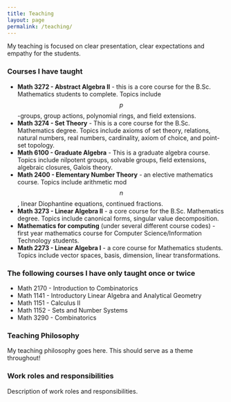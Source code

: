 ```yaml
---
title: Teaching
layout: page
permalink: /teaching/
---
```

My teaching is focused on clear presentation, clear expectations and empathy for the students.

### Courses I have taught

- **Math 3272 - Abstract Algebra II** - this is a core course for the B.Sc. Mathematics students to complete. Topics include $$ p $$-groups, group actions, polynomial rings, and field extensions.
- **Math 3274 - Set Theory** - This is a core course for the B.Sc. Mathematics degree. Topics include axioms of set theory, relations, natural numbers, real numbers, cardinality, axiom of choice, and point-set topology.
- **Math 6100 - Graduate Algebra** - This is a graduate algebra course. Topics include nilpotent groups, solvable groups, field extensions, algebraic closures, Galois theory.
- **Math 2400 - Elementary Number Theory** - an elective mathematics course. Topics include arithmetic mod $$ n $$, linear Diophantine equations, continued fractions.
- **Math 3273 - Linear Algebra II** - a core course for the B.Sc. Mathematics degree. Topics include canonical forms, singular value decomposition.
- **Mathematics for computing** (under several different course codes) - first year mathematics course for Computer Science/Information Technology students.
- **Math 2273 - Linear Algebra I** - a core course for Mathematics students. Topics include vector spaces, basis, dimension, linear transformations.

### The following courses I have only taught once or twice

- Math 2170 - Introduction to Combinatorics
- Math 1141 - Introductory Linear Algebra and Analytical Geometry
- Math 1151 - Calculus II
- Math 1152 - Sets and Number Systems
- Math 3290 - Combinatorics

### Teaching Philosophy ###

My teaching philosophy goes here. This should serve as a theme throughout!

### Work roles and responsibilities ###
Description of work roles and responsibilities.
